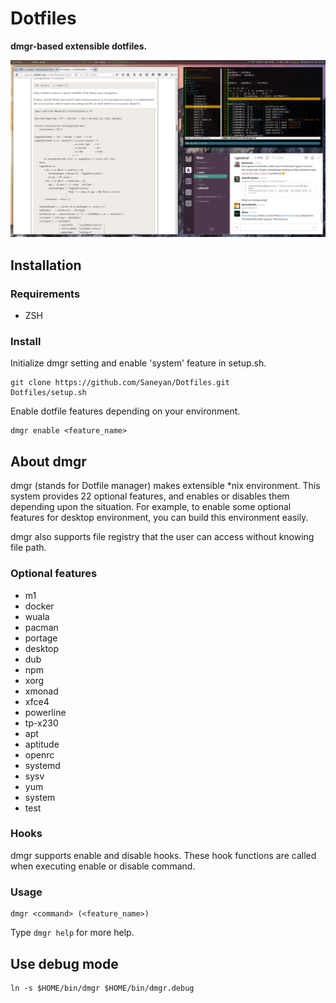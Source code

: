 # Dotfiles

**dmgr-based extensible dotfiles.**

![envimg](/envimg.png)

## Installation

### Requirements

 * ZSH

### Install

Initialize dmgr setting and enable 'system' feature in setup.sh.

```
git clone https://github.com/Saneyan/Dotfiles.git
Dotfiles/setup.sh
```

Enable dotfile features depending on your environment.

```
dmgr enable <feature_name>
```

## About dmgr

dmgr (stands for Dotfile manager) makes extensible \*nix environment.
This system provides 22 optional features, and enables or disables them depending upon the situation.
For example, to enable some optional features for desktop environment, you can build this environment easily.

dmgr also supports file registry that the user can access without knowing file path.

### Optional features

 * m1
 * docker
 * wuala
 * pacman
 * portage
 * desktop
 * dub
 * npm
 * xorg
 * xmonad
 * xfce4
 * powerline
 * tp-x230
 * apt
 * aptitude
 * openrc
 * systemd
 * sysv
 * yum
 * system
 * test

### Hooks

dmgr supports enable and disable hooks. These hook functions are called when executing enable or disable command.

### Usage

```
dmgr <command> (<feature_name>)
```

Type `dmgr help` for more help.

## Use debug mode

```
ln -s $HOME/bin/dmgr $HOME/bin/dmgr.debug
```
